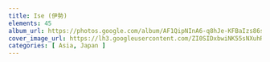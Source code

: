 ```yaml
---
title: Ise (伊勢)
elements: 45
album_url: https://photos.google.com/album/AF1QipNInA6-q8hJe-KFBaIzs86sU-V9U_RsXRv1lWhN
cover_image_url: https://lh3.googleusercontent.com/ZI0SIDxbwiNK55sNXuhR6dlAPNnrUh8Hjd9c9vWhkiaF4QSJa7Pnk8154ToN_-GX9taYDSr18zDAci89TdHOvPg5pGP0b60Y0Duu-9RiPtdCYVtpdZJhruuMSqSuUcf42UcFQBFT8xryqpMDwkb2lZKmfr8bzbRQGGfYuYbWiVr9rcBV1npGIycV9OBRyzm4JP8yfQmGQBugWtEN7u-Rtlj5JePs2GyvU2WpMT0BwAQQE7qvA6ehAEn0UK7Dvao9a2gFofdyfMexDMQYyb72KqdMRkKfucnoFrSheSs1Sjey6Gxi5b_q5bjJg83f9y-IoA9TzaWX6KFmibNG4vd4ZIqMo0UWU996QhWA3PtRco10IyrRtDrtsQOyAStdIAw1yuYAMrHCQM1odmooUgZOEqBKRSJplqJOkVFYpsZtfB_48opZJ-WC9d1vG24fMpfNMWJeb6c_W9zAahc415xVrYlpW34JkGQgD3Q_zRfAVfYh9F4tYeC-yoGWysuhBhn9WVwJ-5nPSiD2IH9PaDKGmIOGH2g-4AAq9YbEdApezDSZEsMvCcZvLuB2jgGPwLuSNaWE7nAYjinvgJpj5ci3kmVORrF9_O_qL6bpIIjon5cW2--oB7OfBjATe37plSefjXcEeZspxzjNMN8Qe1Z1NK2aHQ=s195-p-k-no
categories: [ Asia, Japan ]
---
```

